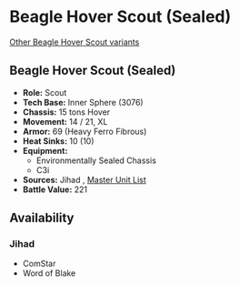 # Beagle Hover Scout (Sealed) 

[Other Beagle Hover Scout variants](../beagle_hover_scout.md) 

## Beagle Hover Scout (Sealed) 

- **Role:** Scout 
- **Tech Base:** Inner Sphere (3076) 
- **Chassis:** 15 tons Hover 
- **Movement:** 14 / 21, XL 
- **Armor:** 69 (Heavy Ferro Fibrous) 
- **Heat Sinks:** 10 (10) 
- **Equipment:** 
  - Environmentally Sealed Chassis 
  - C3i 
- **Sources:** Jihad , [Master Unit List](http://masterunitlist.info/Unit/Details/311) 
- **Battle Value:** 221 

## Availability 

### Jihad 

- ComStar 
- Word of Blake 

